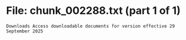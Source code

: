 ﻿# File: chunk_002288.txt (part 1 of 1)
```
Downloads Access downloadable documents for version effective 29 September 2025
```

